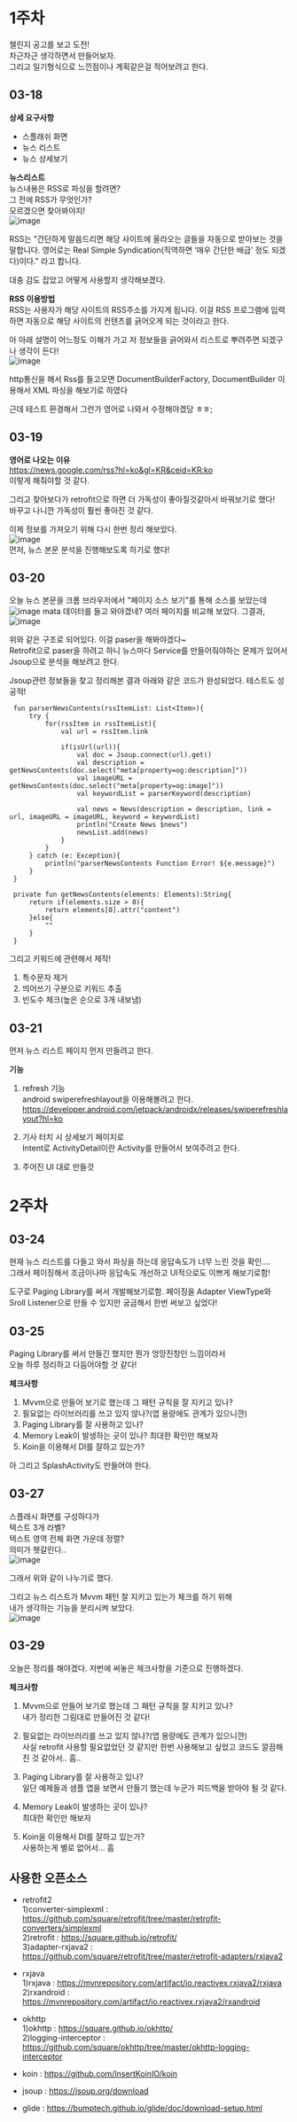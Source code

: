 
1주차
===
챌린지 공고를 보고 도전!   
차근차근 생각하면서 만들어보자.   
그리고 일기형식으로 느낀점이나 계획같은걸 적어보려고 한다.   
   
## 03-18
**상세 요구사항**
- 스플래쉬 화면
- 뉴스 리스트
- 뉴스 상세보기
   
**뉴스리스트**  
뉴스내용은 RSS로 파싱을 할려면?   
그 전에 RSS가 무엇인가?   
모르겠으면 찾아봐야지!      
![image](https://user-images.githubusercontent.com/41356481/76941768-f5728280-693f-11ea-97b4-41575196062f.png)
     
RSS는 "간단하게 말씀드리면 해당 사이트에 올라오는 글들을 자동으로 받아보는 것을 말합니다. 영어로는 Real Simple Syndication(직역하면 ‘매우 간단한 배급’ 정도 되겠다)이다." 라고 합니다. 

대충 감도 잡았고 어떻게 사용할지 생각해보겠다.   
   
**RSS 이용방법**   
RSS는 사용자가 해당 사이트의 RSS주소를 가지게 됩니다. 이걸 RSS 프로그램에 입력하면 자동으로 해당 사이트의 컨텐츠를 긁어오게 되는 것이라고 한다.
   
아 아래 설명이 어느정도 이해가 가고 저 정보들을 긁어와서 리스트로 뿌려주면 되겠구나 생각이 든다!   
![image](https://user-images.githubusercontent.com/41356481/76942185-aa0ca400-6940-11ea-992f-9230264390b4.png)
   
http통신을 해서 Rss를 들고오면
DocumentBuilderFactory, DocumentBuilder 이용해서 XML 파싱을 해보기로 하였다
   
근데 테스트 환경해서 그런가 영어로 나와서 수정해야겠당 ㅎㅎ;
   
## 03-19
**영어로 나오는 이유**   
https://news.google.com/rss?hl=ko&gl=KR&ceid=KR:ko    
이렇게 해줘야할 것 같다.
   
그리고 찾아보다가 retrofit으로 하면 더 가독성이 좋아질것같아서 바꿔보기로 했다!   
바꾸고 나니깐 가독성이 훨씬 좋아진 것 같다.         
   
이제 정보를 가져오기 위해 다시 한번 정리 해보았다.       
![image](https://user-images.githubusercontent.com/41356481/77139562-d39d0b00-6ab9-11ea-8cdd-55d18278da2f.png)    
먼저, 뉴스 본문 분석을 진행해보도록 하기로 했다!    
    
## 03-20
오늘 뉴스 본문을 크롬 브라우저에서 "페이지 소스 보기"를 통해 소스를 보았는데      
![image](https://user-images.githubusercontent.com/41356481/77022391-e0900080-69cc-11ea-94b2-91533b60cf0b.png)
mata 데이터를 들고 와야겠네? 여러 페이지를 비교해 보았다. 그결과,    
![image](https://user-images.githubusercontent.com/41356481/77141250-8de34100-6abf-11ea-900c-e57aa8fb7a4b.png)
    
위와 같은 구조로 되어있다. 이걸 paser을 해봐야겠다~   
Retrofit으로 paser을 하려고 하니 뉴스마다 Service를 만들어줘야하는 문제가 있어서   
Jsoup으로 분석을 해보려고 한다.   

Jsoup관련 정보들을 찾고 정리해본 결과 아래와 같은 코드가 완성되었다. 테스트도 성공적!   

```
 fun parserNewsContents(rssItemList: List<Item>){
     try {
         for(rssItem in rssItemList){
             val url = rssItem.link

             if(isUrl(url)){
                 val doc = Jsoup.connect(url).get()
                 val description =  getNewsContents(doc.select("meta[property=og:description]"))
                 val imageURL = getNewsContents(doc.select("meta[property=og:image]"))
                 val keywordList = parserKeyword(description)

                 val news = News(description = description, link = url, imageURL = imageURL, keyword = keywordList)
                 println("Create News $news")
                 newsList.add(news)
             }
         }
     } catch (e: Exception){
         println("parserNewsContents Function Error! ${e.message}")
     }
 }

 private fun getNewsContents(elements: Elements):String{
     return if(elements.size > 0){
         return elements[0].attr("content")
     }else{
         ""
     }
 }
```

그리고 키워드에 관련해서 제작!   
 1. 특수문자 제거
 2. 띄어쓰기 구분으로 키워드 추출
 3. 빈도수 체크(높은 순으로 3개 내보냄)
   
## 03-21
먼저 뉴스 리스트 페이지 먼저 만들려고 한다.
   
**기능**
1. refresh 기능   
android swiperefreshlayout을 이용해볼려고 한다.   
https://developer.android.com/jetpack/androidx/releases/swiperefreshlayout?hl=ko   
   
2. 기사 터치 시 상세보기 페이지로   
Intent로 ActivityDetail이란 Activity를 만들어서 보여주려고 한다.   
   
3. 주어진 UI 대로 만들것
   
2주차
===
## 03-24
현재 뉴스 리스트를 다들고 와서 파싱을 하는데 응답속도가 너무 느린 것을 확인....    
그래서 페이징해서 조금이나마 응답속도 개선하고 UI적으로도 이쁘게 해보기로함!   
   
도구로 Paging Library를 써서 개발해보기로함. 페이징을 Adapter ViewType와 Sroll Listener으로 만들 수 있지만 궁금해서 한번 써보고 싶었다!   
   
## 03-25
Paging Library를 써서 만들긴 했지만 뭔가 엉망진창인 느낌이라서   
오늘 하루 정리하고 다듬어야할 것 같다!   

**체크사항**
1. Mvvm으로 만들어 보기로 했는데 그 패턴 규칙을 잘 지키고 있나?
2. 필요없는 라이브러리를 쓰고 있지 않나?(앱 용량에도 관계가 있으니깐)
3. Paging Library를 잘 사용하고 있나?
4. Memory Leak이 발생하는 곳이 있나? 최대한 확인만 해보자
5. Koin을 이용해서 DI를 잘하고 있는가?

아 그리고 SplashActivity도 만들어야 한다.

## 03-27

스플래시 화면를 구성하다가   
텍스트 3개 라벨?   
텍스트 영역 전체 화면 가운데 정렬?   
의미가 헷갈린다..   
![image](https://user-images.githubusercontent.com/41356481/77717129-051a5700-7023-11ea-9639-0cd8d197fa75.png)

그래서 위와 같이 나누기로 했다.   

그리고 뉴스 리스트가 Mvvm 패턴 잘 지키고 있는가 체크를 하기 위해   
내가 생각하는 기능을 분리시켜 보았다.    
![image](https://user-images.githubusercontent.com/41356481/77718211-a5717b00-7025-11ea-8439-8ae50b347bc8.png)
   
## 03-29
오늘은 정리를 해야겠다. 저번에 써놓은 체크사항을 기준으로 진행하겠다.   
   
**체크사항**
1. Mvvm으로 만들어 보기로 했는데 그 패턴 규칙을 잘 지키고 있나?   
내가 정리한 그림대로 만들어진 것 같다!   
   
2. 필요없는 라이브러리를 쓰고 있지 않나?(앱 용량에도 관계가 있으니깐)   
사실 retrofit 사용할 필요없었던 것 같지만 한번 사용해보고 싶었고 코드도 깔끔해진 것 같아서.. 흠..   
   
3. Paging Library를 잘 사용하고 있나?   
일단 예제들과 샘플 앱을 보면서 만들기 했는데 누군가 피드백을 받아야 될 것 같다.   
   
4. Memory Leak이 발생하는 곳이 있나?   
최대한 확인만 해보자   
   
5. Koin을 이용해서 DI를 잘하고 있는가?   
사용하는게 별로 없어서... 흠   
   
## 사용한 오픈소스
- retrofit2   
1)converter-simplexml : https://github.com/square/retrofit/tree/master/retrofit-converters/simplexml   
2)retrofit : https://square.github.io/retrofit/   
3)adapter-rxjava2 : https://github.com/square/retrofit/tree/master/retrofit-adapters/rxjava2   
   
- rxjava   
1)rxjava : https://mvnrepository.com/artifact/io.reactivex.rxjava2/rxjava   
2)rxandroid : https://mvnrepository.com/artifact/io.reactivex.rxjava2/rxandroid   
   
- okhttp   
1)okhttp : https://square.github.io/okhttp/   
2)logging-interceptor : https://github.com/square/okhttp/tree/master/okhttp-logging-interceptor   
   
- koin : https://github.com/InsertKoinIO/koin   
   
- jsoup : https://jsoup.org/download   
   
- glide : https://bumptech.github.io/glide/doc/download-setup.html
    
